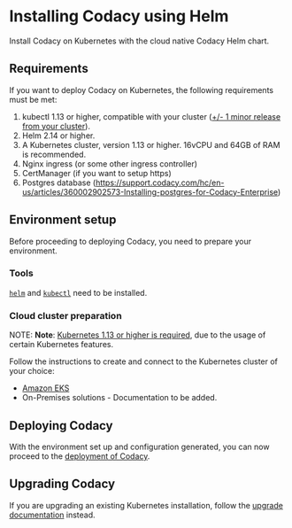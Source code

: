 # Installing Codacy using Helm

Install Codacy on Kubernetes with the cloud native Codacy Helm chart.

## Requirements

If you want to deploy Codacy on Kubernetes, the following requirements must be met:

1. kubectl 1.13 or higher, compatible with your cluster
   ([+/- 1 minor release from your cluster](https://kubernetes.io/docs/tasks/tools/install-kubectl/#before-you-begin)).
2. Helm 2.14 or higher.
3. A Kubernetes cluster, version 1.13 or higher. 16vCPU and 64GB of RAM is recommended.
4. Nginx ingress (or some other ingress controller)
5. CertManager (if you want to setup https)
6. Postgres database (https://support.codacy.com/hc/en-us/articles/360002902573-Installing-postgres-for-Codacy-Enterprise)

## Environment setup

Before proceeding to deploying Codacy, you need to prepare your environment.

### Tools

[`helm`](https://helm.sh/docs/using_helm/#installing-helm) and [`kubectl`](https://kubernetes.io/docs/tasks/tools/install-kubectl/#install-kubectl-on-macos) need to be installed.

### Cloud cluster preparation

NOTE: **Note**:
[Kubernetes 1.13 or higher is required](#requirements), due to the usage of certain
Kubernetes features.

Follow the instructions to create and connect to the Kubernetes cluster of your
choice:

- [Amazon EKS](../installation/cloud/eks.md)
- On-Premises solutions - Documentation to be added.

## Deploying Codacy

With the environment set up and configuration generated, you can now proceed to
the [deployment of Codacy](../installation/deployment.md).

## Upgrading Codacy

If you are upgrading an existing Kubernetes installation, follow the
[upgrade documentation](../installation/upgrade.md) instead.
